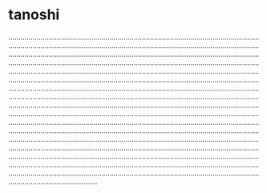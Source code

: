 # tanoshi

........................................................................................................................................................................................................................................................................................................................................................................................................................................................................................................................................................................................................................................................................................................................................................................................................................................................................................................................................................................................................................................................................................................................................................................................................................................................................................................................................................................................................................................................................................................................................................................................................................................................................................................................................................................................................................................................................................................................................................................................................................................................................................................................................................................................................................................